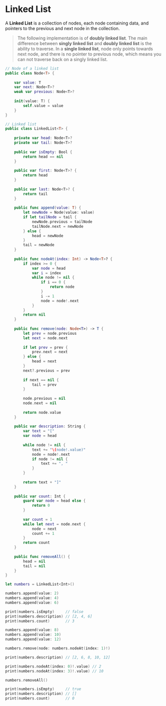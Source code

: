 # Linked List

A **Linked List** is a collection of nodes, each node containing data, and pointers to the previous and next node in the collection.

> The following implementation is of **doubly linked list**. The main difference between **singly linked list** and **doubly linked list** is the ability to traverse. In a **single linked list**, node only points towards next node, and there is no pointer to previous node, which means you can not traverse back on a singly linked list.

```swift
// Node of a linked list
public class Node<T> {
    
    var value: T
    var next: Node<T>?
    weak var previous: Node<T>?
    
    init(value: T) {
        self.value = value
    }
}

// Linked list
public class LinkedList<T> {
    
    private var head: Node<T>?
    private var tail: Node<T>?
    
    public var isEmpty: Bool {
        return head == nil
    }
    
    public var first: Node<T>? {
        return head
    }
    
    public var last: Node<T>? {
        return tail
    }
    
    public func append(value: T) {
        let newNode = Node(value: value)
        if let tailNode = tail {
            newNode.previous = tailNode
            tailNode.next = newNode
        } else {
            head = newNode
        }
        tail = newNode
    }
    
    public func nodeAt(index: Int) -> Node<T>? {
        if index >= 0 {
            var node = head
            var i = index
            while node != nil {
                if i == 0 {
                    return node
                }
                i -= 1
                node = node!.next
            }
        }
        return nil
    }
    
    public func remove(node: Node<T>) -> T {
        let prev = node.previous
        let next = node.next
        
        if let prev = prev {
            prev.next = next
        } else {
            head = next
        }
        next?.previous = prev
        
        if next == nil {
            tail = prev
        }
        
        node.previous = nil
        node.next = nil
        
        return node.value
    }
    
    public var description: String {
        var text = "["
        var node = head
        
        while node != nil {
            text += "\(node!.value)"
            node = node!.next
            if node != nil {
                text += ", "
            }
        }
        
        return text + "]"
    }
    
    public var count: Int {
        guard var node = head else {
            return 0
        }
        
        var count = 1
        while let next = node.next {
            node = next
            count += 1
        }
        return count
    }
    
    public func removeAll() {
        head = nil
        tail = nil
    }
}
```

```swift
let numbers = LinkedList<Int>()

numbers.append(value: 2)
numbers.append(value: 4)
numbers.append(value: 6)

print(numbers.isEmpty)     // false
print(numbers.description) // [2, 4, 6]
print(numbers.count)       // 3

numbers.append(value: 8)
numbers.append(value: 10)
numbers.append(value: 12)

numbers.remove(node: numbers.nodeAt(index: 1)!)

print(numbers.description) // [2, 6, 8, 10, 12]

print(numbers.nodeAt(index: 0)!.value) // 2
print(numbers.nodeAt(index: 3)!.value) // 10

numbers.removeAll()

print(numbers.isEmpty)     // true
print(numbers.description) // []
print(numbers.count)       // 0
```